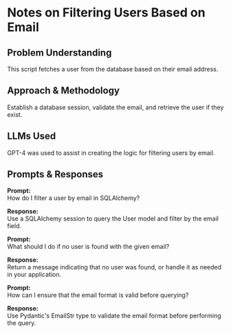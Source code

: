# Notes on Filtering Users Based on Email

## Problem Understanding
This script fetches a user from the database based on their email address.

## Approach & Methodology
Establish a database session, validate the email, and retrieve the user if they exist.

## LLMs Used
GPT-4 was used to assist in creating the logic for filtering users by email.

## Prompts & Responses
**Prompt:**  
How do I filter a user by email in SQLAlchemy?

**Response:**  
Use a SQLAlchemy session to query the User model and filter by the email field.

**Prompt:**  
What should I do if no user is found with the given email?

**Response:**  
Return a message indicating that no user was found, or handle it as needed in your application.

**Prompt:**  
How can I ensure that the email format is valid before querying?

**Response:**  
Use Pydantic's EmailStr type to validate the email format before performing the query.
